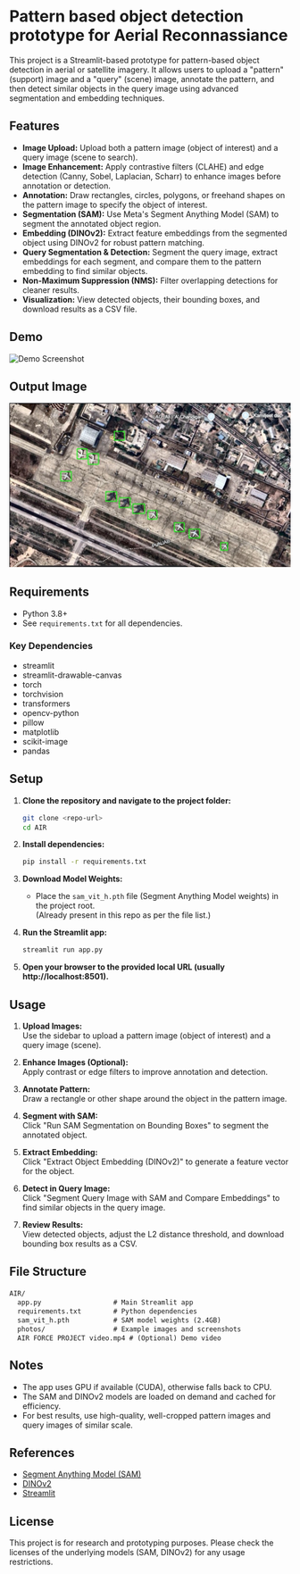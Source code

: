 # Pattern based object detection prototype for Aerial Reconnassiance

This project is a Streamlit-based prototype for pattern-based object detection in aerial or satellite imagery. It allows users to upload a "pattern" (support) image and a "query" (scene) image, annotate the pattern, and then detect similar objects in the query image using advanced segmentation and embedding techniques.

## Features

- **Image Upload:** Upload both a pattern image (object of interest) and a query image (scene to search).
- **Image Enhancement:** Apply contrastive filters (CLAHE) and edge detection (Canny, Sobel, Laplacian, Scharr) to enhance images before annotation or detection.
- **Annotation:** Draw rectangles, circles, polygons, or freehand shapes on the pattern image to specify the object of interest.
- **Segmentation (SAM):** Use Meta's Segment Anything Model (SAM) to segment the annotated object region.
- **Embedding (DINOv2):** Extract feature embeddings from the segmented object using DINOv2 for robust pattern matching.
- **Query Segmentation & Detection:** Segment the query image, extract embeddings for each segment, and compare them to the pattern embedding to find similar objects.
- **Non-Maximum Suppression (NMS):** Filter overlapping detections for cleaner results.
- **Visualization:** View detected objects, their bounding boxes, and download results as a CSV file.

## Demo

![Demo Screenshot](photos/Gemini_Generated_Image_snwpvmsnwpvmsnwp.png)

## Output Image

![Output Screenshot](output1.jpg)

## Requirements

- Python 3.8+
- See `requirements.txt` for all dependencies.

### Key Dependencies

- streamlit
- streamlit-drawable-canvas
- torch
- torchvision
- transformers
- opencv-python
- pillow
- matplotlib
- scikit-image
- pandas

## Setup

1. **Clone the repository and navigate to the project folder:**
   ```bash
   git clone <repo-url>
   cd AIR
   ```

2. **Install dependencies:**
   ```bash
   pip install -r requirements.txt
   ```

3. **Download Model Weights:**
   - Place the `sam_vit_h.pth` file (Segment Anything Model weights) in the project root.  
     (Already present in this repo as per the file list.)

4. **Run the Streamlit app:**
   ```bash
   streamlit run app.py
   ```

5. **Open your browser to the provided local URL (usually http://localhost:8501).**

## Usage

1. **Upload Images:**  
   Use the sidebar to upload a pattern image (object of interest) and a query image (scene).

2. **Enhance Images (Optional):**  
   Apply contrast or edge filters to improve annotation and detection.

3. **Annotate Pattern:**  
   Draw a rectangle or other shape around the object in the pattern image.

4. **Segment with SAM:**  
   Click "Run SAM Segmentation on Bounding Boxes" to segment the annotated object.

5. **Extract Embedding:**  
   Click "Extract Object Embedding (DINOv2)" to generate a feature vector for the object.

6. **Detect in Query Image:**  
   Click "Segment Query Image with SAM and Compare Embeddings" to find similar objects in the query image.

7. **Review Results:**  
   View detected objects, adjust the L2 distance threshold, and download bounding box results as a CSV.

## File Structure

```
AIR/
  app.py                  # Main Streamlit app
  requirements.txt        # Python dependencies
  sam_vit_h.pth           # SAM model weights (2.4GB)
  photos/                 # Example images and screenshots
  AIR FORCE PROJECT video.mp4 # (Optional) Demo video
```

## Notes

- The app uses GPU if available (CUDA), otherwise falls back to CPU.
- The SAM and DINOv2 models are loaded on demand and cached for efficiency.
- For best results, use high-quality, well-cropped pattern images and query images of similar scale.

## References

- [Segment Anything Model (SAM)](https://github.com/facebookresearch/segment-anything)
- [DINOv2](https://github.com/facebookresearch/dinov2)
- [Streamlit](https://streamlit.io/)

## License

This project is for research and prototyping purposes. Please check the licenses of the underlying models (SAM, DINOv2) for any usage restrictions. 
